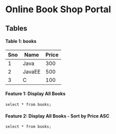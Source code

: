 # Online Book Shop Portal

## Tables

#### Table 1: books

| Sno | Name | Price |
| --- | ---  | --- |
| 1 | Java | 300 |
| 2 | JavaEE | 500 |
| 3 | C | 100 |

#### Feature 1: Display All Books
`
select * from books;
`

#### Feature 2: Display All Books - Sort by Price ASC
`
select * from books;
`
